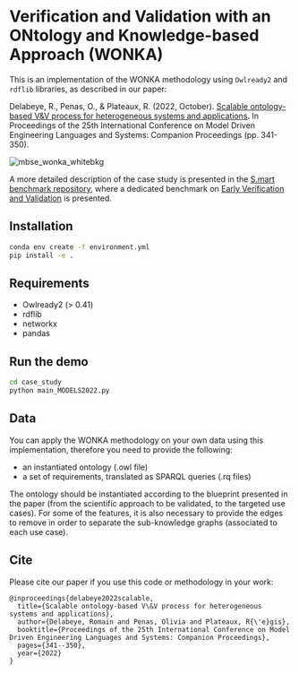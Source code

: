 # Verification and Validation with an ONtology and Knowledge-based Approach (WONKA)

This is an implementation of the WONKA methodology using `Owlready2` and `rdflib` libraries, as described in our paper:

Delabeye, R., Penas, O., & Plateaux, R. (2022, October). [Scalable ontology-based V&V process for heterogeneous systems and applications](https://hal.science/hal-03912273/document). In Proceedings of the 25th International Conference on Model Driven Engineering Languages and Systems: Companion Proceedings (pp. 341-350).

![mbse_wonka_whitebkg](https://github.com/Delabeye/wonka/assets/46192455/b753d0a1-b339-48ea-8096-80fcf2d7ed1b)

A more detailed description of the case study is presented in the [S.mart benchmark repository](https://github.com/GIS-S-mart), where a dedicated benchmark on [Early Verification and Validation](https://github.com/GIS-S-mart/Benchmark-1_MBSE_for_Early_Validation_and_Verification) is presented.

## Installation

```bash
conda env create -f environment.yml
pip install -e .
```

## Requirements
* Owlready2 (> 0.41)
* rdflib
* networkx
* pandas

## Run the demo

```bash
cd case_study
python main_MODELS2022.py
```

## Data

You can apply the WONKA methodology on your own data using this implementation, therefore you need to provide the following:
* an instantiated ontology (.owl file)
* a set of requirements, translated as SPARQL queries (.rq files)

The ontology should be instantiated according to the blueprint presented in the paper (from the scientific approach to be validated, to the targeted use cases). For some of the features, it is also necessary to provide the edges to remove in order to separate the sub-knowledge graphs (associated to each use case).

## Cite

Please cite our paper if you use this code or methodology in your work:

```
@inproceedings{delabeye2022scalable,
  title={Scalable ontology-based V\&V process for heterogeneous systems and applications},
  author={Delabeye, Romain and Penas, Olivia and Plateaux, R{\'e}gis},
  booktitle={Proceedings of the 25th International Conference on Model Driven Engineering Languages and Systems: Companion Proceedings},
  pages={341--350},
  year={2022}
}
```
